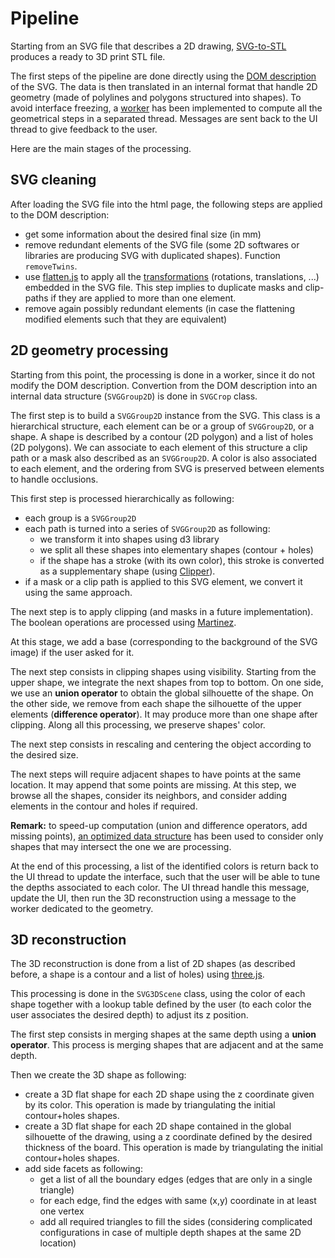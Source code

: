 # Pipeline

Starting from an SVG file that describes a 2D drawing, [SVG-to-STL](README.md) produces a ready to 3D print STL file. 

The first steps of the pipeline are done directly using the [DOM description](https://www.w3.org/TR/SVG11/svgdom.html) of the SVG. The data is then translated in an internal format that handle 2D geometry (made of polylines and polygons structured into shapes). To avoid interface freezing, a [worker](https://developer.mozilla.org/en-US/docs/Web/API/Web_Workers_API/Using_web_workers) has been implemented to compute all the geometrical steps in a separated thread. Messages are sent back to the UI thread to give feedback to the user.

Here are the main stages of the processing. 

## SVG cleaning

After loading the SVG file into the html page, the following steps are applied to the DOM description:

* get some information about the desired final size (in mm)
* remove redundant elements of the SVG file (some 2D softwares or libraries are producing SVG with duplicated shapes). Function `removeTwins`.
* use [flatten.js](https://github.com/jmtrivial/flatten.js) to apply all the [transformations](https://developer.mozilla.org/en-US/docs/Web/SVG/Attribute/transform) (rotations, translations, ...) embedded in the SVG file. This step implies to duplicate masks and clip-paths if they are applied to more than one element.
* remove again possibly redundant elements (in case the flattening modified elements such that they are equivalent)

## 2D geometry processing

Starting from this point, the processing is done in a worker, since it do not modify the DOM description. Convertion from the DOM description into an internal data structure (`SVGGroup2D`) is done in `SVGCrop` class.

The first step is to build a `SVGGroup2D` instance from the SVG. This class is a hierarchical structure, each element can be or a group of `SVGGroup2D`, or a shape. A shape is described by a contour (2D polygon) and a list of holes (2D polygons). We can associate to each element of this structure a clip path or a mask also described as an `SVGGroup2D`. A color is also associated to each element, and the ordering from SVG is preserved between elements to handle occlusions.

This first step is processed hierarchically as following: 

* each group is a `SVGGroup2D`
* each path is turned into a series of `SVGGroup2D` as following:
    * we transform it into shapes using d3 library
    * we split all these shapes into elementary shapes (contour + holes)
    * if the shape has a stroke (with its own color), this stroke is converted as a supplementary shape (using [Clipper](https://sourceforge.net/projects/jsclipper/)).
* if a mask or a clip path is applied to this SVG element, we convert it using the same approach.

The next step is to apply clipping (and masks in a future implementation). The boolean operations are processed using [Martinez](https://github.com/w8r/martinez).

At this stage, we add a base (corresponding to the background of the SVG image) if the user asked for it.

The next step consists in clipping shapes using visibility. Starting from the upper shape, we integrate the next shapes from top to bottom. On one side, we use an **union operator** to obtain the global silhouette of the shape. On the other side, we remove from each shape the silhouette of the upper elements (**difference operator**). It may produce more than one shape after clipping. Along all this processing, we preserve shapes' color.

The next step consists in rescaling and centering the object according to the desired size.

The next steps will require adjacent shapes to have points at the same location. It may append that some points are missing. At this step, we browse all the shapes, consider its neighbors, and consider adding elements in the contour and holes if required.

**Remark:** to speed-up computation (union and difference operators, add missing points), [an optimized data structure](https://github.com/mourner/rbush) has been used to consider only shapes that may intersect the one we are processing.

At the end of this processing, a list of the identified colors is return back to the UI thread to update the interface, such that the user will be able to tune the depths associated to each color. The UI thread handle this message, update the UI, then run the 3D reconstruction using a message to the worker dedicated to the geometry.

## 3D reconstruction

The 3D reconstruction is done from a list of 2D shapes (as described before, a shape is a contour and a list of holes) using [three.js](https://threejs.org/).

This processing is done in the `SVG3DScene` class, using the color of each shape together with a lookup table defined by the user (to each color the user associates the desired depth) to adjust its z position.

The first step consists in merging shapes at the same depth using a **union operator**. This process is merging shapes that are adjacent and at the same depth.

Then we create the 3D shape as following:

* create a 3D flat shape for each 2D shape using the z coordinate given by its color. This operation is made by triangulating the initial contour+holes shapes.
* create a 3D flat shape for each 2D shape contained in the global silhouette of the drawing, using a z coordinate defined by the desired thickness of the board. This operation is made by triangulating the initial contour+holes shapes.
* add side facets as following:
    * get a list of all the boundary edges (edges that are only in a single triangle)
    * for each edge, find the edges with same (x,y) coordinate in at least one vertex
    * add all required triangles to fill the sides (considering complicated configurations in case of multiple depth shapes at the same 2D location)


